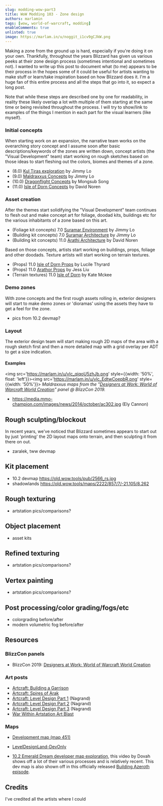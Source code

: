 ```yaml
---
slug: modding-wow-part3
title: WoW Modding 103 - Zone design
authors: marlamin
tags: [wow, world-of-warcraft, modding]
enableComments: true
unlisted: true
image: https://marlam.in/u/noggit_i1cv9gCJkW.png
---
```


Making a zone from the ground up is hard, especially if you're doing it on your own. Thankfully, throughout the years Blizzard has given us various peeks at their zone design process (sometimes intentional and sometimes not). I wanted to write up this post to document what (to me) appears to be their process in the hopes some of it could be useful for artists wanting to make stuff or learn/take inspiration based on how Blizzard does it. I'm a huge fan of this entire process and all the steps that go into it, so expect a long post.

Note that while these steps are described one by one for readability, in reality these likely overlap a lot with multiple of them starting at the same time or being revisited throughout the process. I will try to show/link to examples of the things I mention in each part for the visual learners (like myself).

<!--truncate-->

### Initial concepts
When starting work on an expansion, the narrative team works on the overarching story concept and I assume soon after basic descriptions/keywords of the zones are written down, concept artists (the "Visual Development" team) start working on rough sketches based on those ideas to start fleshing out the colors, biomes and themes of a zone. 

- (8.0) [Kul Tiras exploration](https://www.artstation.com/artwork/gY3mZ) by Jimmy Lo
- (9.0) [Maldraxxus Concepts](https://www.artstation.com/artwork/rAeXvG) by Jimmy Lo
- (10.0) [Dragonflight Concepts](https://www.artstation.com/artwork/1xxEKL) by Mongsub Song
- (11.0) [Isle of Dorn Concepts](https://www.artstation.com/artwork/OvmRkb) by David Noren

### Asset creation
After the themes start solidifying the "Visual Development" team continues to flesh out and make concept art for foliage, doodad kits, buildings etc for the various inhabitants of a zone based on this art.

- (Foliage kit concepts) 7.0 [Suramar Environment](https://www.artstation.com/artwork/GawAad) by Jimmy Lo 
- (Building kit concepts) 7.0 [Suramar Architecture](https://www.artstation.com/artwork/lxm4xY) by Jimmy Lo
- (Building kit concepts) 11.0 [Arathi Architecture](https://www.artstation.com/artwork/K3Od0B) by David Noren

Based on those concepts, artists start working on buildings, props, foliage and other doodads. Texture artists will start working on terrain textures.

- (Props) 11.0 [Isle of Dorn Props](https://www.artstation.com/artwork/L4eJxK) by Lucile Thyrard
- (Props) 11.0 [Arathor Props](https://www.artstation.com/artwork/lGRLGa) by Jess Liu
- (Terrain textures) 11.0 [Isle of Dorn](https://www.artstation.com/artwork/dy0xLA) by Kate Mckee

### Demo zones
With zone concepts and the first rough assets rolling in, exterior designers will start to make demo zones or 'dioramas' using the assets they have to get a feel for the zone. 
- pics from 10.2 devmap?

### Layout
The exterior design team will start making rough 2D maps of the area with a rough sketch first and then a more detailed map with a grid overlay per ADT to get a size indication.
#### Examples
<img src='https://marlam.in/u/vlc_qiqoU5zhJb.png' style={{width: '50%', float: 'left'}}></img><img src='https://marlam.in/u/vlc_EdtwCoepbR.png' style={{width: '50%'}}></img>
_Maldraxxus maps from the "[Designers at Work: World of Warcraft World Creation](https://youtu.be/NRS9jjU9IrI)" panel @ BlizzCon 2019._
- https://media.mmo-champion.com/images/news/2014/october/ac302.jpg (Ely Cannon)

## Rough sculpting/blockout
In recent years, we've noticed that Blizzard sometimes appears to start out by just 'printing' the 2D layout maps onto terrain, and then sculpting it from there on out.

- zaralek, tww devmap

## Kit placement
- 10.2 devmap https://old.wow.tools/pub/2566_rs.jpg
- shadowlands https://old.wow.tools/maps/2222/857/7/-21.105/8.262

## Rough texturing 
- artstation pics/comparisons?

## Object placement
- asset kits

## Refined texturing
- artstation pics/comparisons?

## Vertex painting
- artstation pics/comparisons?

## Post processing/color grading/fogs/etc
- colorgrading before/after
- modern volumetric fog before/after 

## Resources
### BlizzCon panels
- BlizzCon 2019: [Designers at Work: World of Warcraft World Creation](https://youtu.be/NRS9jjU9IrI)

### Art posts 
- [Artcraft: Building a Garrison](https://www.mmo-champion.com/threads/1456578-Artcraft-Building-a-Garriso)
- [Artcraft: Spires of Arak](https://www.mmo-champion.com/threads/1512774-Artcraft%E2%80%94The-Spires-of-Arak)
- [Artcraft: Level Design Part 1](https://www.mmo-champion.com/threads/1618608-Artcraft-Level-Design-Part-1) (Nagrand)
- [Artcraft: Level Design Part 2](https://www.mmo-champion.com/threads/1619788-Artcraft-Level-Design-Part-2-Oct-28-Hotfixes-Anti-Exploit-Mechanic-Ashran-Event) (Nagrand)
- [Artcraft: Level Design Part 3](https://www.mmo-champion.com/threads/1620249-Artcraft-Level-Design-Part-3) (Nagrand)
- [War Within Artstation Art Blast](https://magazine.artstation.com/2024/09/blizzard-entertainment-world-of-warcraft-the-war-within/) 

### Maps
- [Development map (map 451)](https://old.wow.tools/maps/development/116/2/-64.000/64.000)
- [LevelDesignLand-DevOnly](https://old.wow.tools/maps/LevelDesignLandDevOnly/168/2/-63.000/63.000)

- [10.2 Emerald Dream developer map exploration](https://www.youtube.com/watch?v=Hic1FXto3fE), this video by Dovah shows off a lot of their various processes and is relatively recent. This dev map is also shown off in this officially released [Building Azeroth episode](https://x.com/Warcraft/status/1727024280666251772).

## Credits
I've credited all the artists where I could